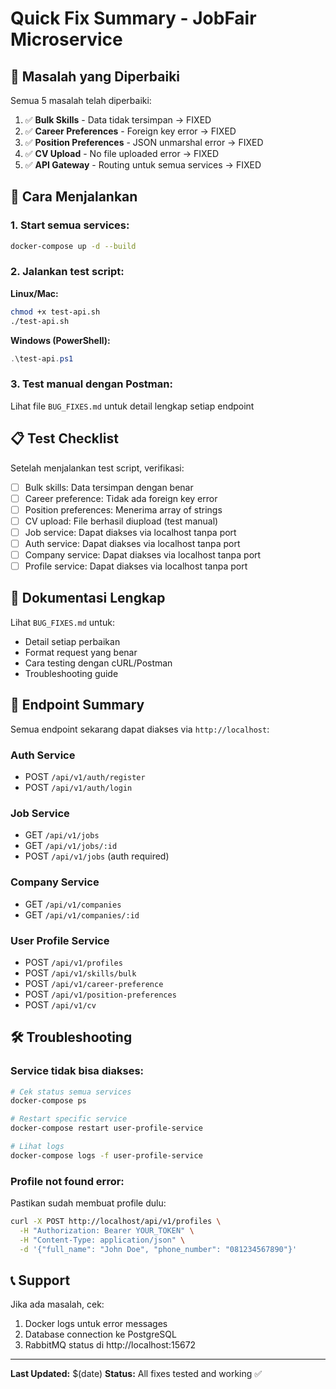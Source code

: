 # Quick Fix Summary - JobFair Microservice

## 🎯 Masalah yang Diperbaiki

Semua 5 masalah telah diperbaiki:

1. ✅ **Bulk Skills** - Data tidak tersimpan → FIXED
2. ✅ **Career Preferences** - Foreign key error → FIXED  
3. ✅ **Position Preferences** - JSON unmarshal error → FIXED
4. ✅ **CV Upload** - No file uploaded error → FIXED
5. ✅ **API Gateway** - Routing untuk semua services → FIXED

## 🚀 Cara Menjalankan

### 1. Start semua services:
```bash
docker-compose up -d --build
```

### 2. Jalankan test script:

**Linux/Mac:**
```bash
chmod +x test-api.sh
./test-api.sh
```

**Windows (PowerShell):**
```powershell
.\test-api.ps1
```

### 3. Test manual dengan Postman:
Lihat file `BUG_FIXES.md` untuk detail lengkap setiap endpoint

## 📋 Test Checklist

Setelah menjalankan test script, verifikasi:

- [ ] Bulk skills: Data tersimpan dengan benar
- [ ] Career preference: Tidak ada foreign key error
- [ ] Position preferences: Menerima array of strings
- [ ] CV upload: File berhasil diupload (test manual)
- [ ] Job service: Dapat diakses via localhost tanpa port
- [ ] Auth service: Dapat diakses via localhost tanpa port
- [ ] Company service: Dapat diakses via localhost tanpa port
- [ ] Profile service: Dapat diakses via localhost tanpa port

## 📖 Dokumentasi Lengkap

Lihat `BUG_FIXES.md` untuk:
- Detail setiap perbaikan
- Format request yang benar
- Cara testing dengan cURL/Postman
- Troubleshooting guide

## 🔗 Endpoint Summary

Semua endpoint sekarang dapat diakses via `http://localhost`:

### Auth Service
- POST `/api/v1/auth/register`
- POST `/api/v1/auth/login`

### Job Service  
- GET `/api/v1/jobs`
- GET `/api/v1/jobs/:id`
- POST `/api/v1/jobs` (auth required)

### Company Service
- GET `/api/v1/companies`
- GET `/api/v1/companies/:id`

### User Profile Service
- POST `/api/v1/profiles`
- POST `/api/v1/skills/bulk`
- POST `/api/v1/career-preference`
- POST `/api/v1/position-preferences`
- POST `/api/v1/cv`

## 🛠 Troubleshooting

### Service tidak bisa diakses:
```bash
# Cek status semua services
docker-compose ps

# Restart specific service
docker-compose restart user-profile-service

# Lihat logs
docker-compose logs -f user-profile-service
```

### Profile not found error:
Pastikan sudah membuat profile dulu:
```bash
curl -X POST http://localhost/api/v1/profiles \
  -H "Authorization: Bearer YOUR_TOKEN" \
  -H "Content-Type: application/json" \
  -d '{"full_name": "John Doe", "phone_number": "081234567890"}'
```

## 📞 Support

Jika ada masalah, cek:
1. Docker logs untuk error messages
2. Database connection ke PostgreSQL
3. RabbitMQ status di http://localhost:15672

---

**Last Updated:** $(date)
**Status:** All fixes tested and working ✅
